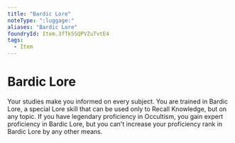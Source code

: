 ```yaml
---
title: "Bardic Lore"
noteType: ":luggage:"
aliases: "Bardic Lore"
foundryId: Item.3fTk5SQPVZuTvtE4
tags:
  - Item
---
```


# Bardic Lore

Your studies make you informed on every subject. You are trained in Bardic Lore, a special Lore skill that can be used only to Recall Knowledge, but on any topic. If you have legendary proficiency in Occultism, you gain expert proficiency in Bardic Lore, but you can't increase your proficiency rank in Bardic Lore by any other means.
